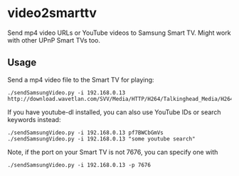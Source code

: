 video2smarttv
=============

Send mp4 video URLs or YouTube videos to Samsung Smart TV. Might work with other UPnP Smart TVs too.

Usage
-----

Send a mp4 video file to the Smart TV for playing:

```
./sendSamsungVideo.py -i 192.168.0.13 http://download.wavetlan.com/SVV/Media/HTTP/H264/Talkinghead_Media/H264_test1_Talkinghead_mp4_480x360.mp4
````

If you have youtube-dl installed, you can also use YouTube IDs or search keywords instead:

```
./sendSamsungVideo.py -i 192.168.0.13 pf7BWCbGmVs
./sendSamsungVideo.py -i 192.168.0.13 "some youtube search"
```

Note, if the port on your Smart TV is not 7676, you can specify one with 

```
./sendSamsungVideo.py -i 192.168.0.13 -p 7676
````
